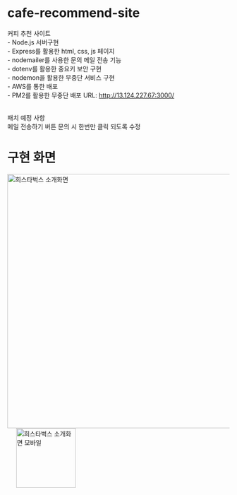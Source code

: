 # cafe-recommend-site
커피 추천 사이트
<br> - Node.js 서버구현 
<br> - Express를 활용한 html, css, js 페이지 
<br> - nodemailer를 사용한 문의 메일 전송 기능
<br> - dotenv를 활용한 중요키 보안 구현 
<br> - nodemon을 활용한 무중단 서비스 구현
<br> - AWS를 통한 배포
<br> -  PM2를 활용한 무중단 배포  URL: http://13.124.227.67:3000/

<br> 패치 예정 사항
<br> 메일 전송하기 버튼 문의 시 한번만 클릭 되도록 수정 

# 구현 화면
<img width="576" alt="희스타벅스 소개화면" src="https://github.com/user-attachments/assets/18aec2b7-ac08-4807-bdb8-f5a789948b1d" /> &#160;&#160;&#160;&#160;
<img width="135" alt="희스타벅스 소개화면 모바일" src="https://github.com/user-attachments/assets/1ffd0a6d-4dac-4be8-b80a-3436261e97e7" />
